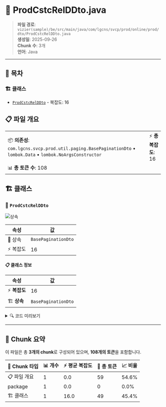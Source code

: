 # 📄 ProdCstcRelDDto.java

> **파일 경로**: `vizier(sample)/be/src/main/java/com/lgcns/svcp/prod/online/prod/dto/ProdCstcRelDDto.java`  
> **생성일**: 2025-09-26  
> **Chunk 수**: 3개  
> **언어**: Java
---

## 📑 목차

### 🏗️ 클래스
- [`ProdCstcRelDDto`](#class-prodcstcrelddto) - 복잡도: 16

## 📋 파일 개요

| | |
|--|--|
| 📦 **의존성**: `com.lgcns.svcp.prod.util.paging.BasePaginationDto` • `lombok.Data` • `lombok.NoArgsConstructor` | ⚡ **총 복잡도**: 16 |
| 📊 **총 토큰 수**: 108 |  |



## 🏗️ 클래스

### <a id="class-prodcstcrelddto"></a>🎯 `ProdCstcRelDDto`

![상속](https://img.shields.io/badge/상속-1개-blue)

| 속성 | 값 |
|------|----|
| 🧬 상속 | `BasePaginationDto` |
| ⚡ 복잡도 | 16 |



#### 📋 클래스 정보

| 속성 | 값 |
|------|----|
| ⚡ **복잡도** | 16 || 📍 **라인 범위** | 10-10 |
| 🏗️ **상속** | `BasePaginationDto` || 🏷️ **태그** | `class, java` |

<details>
<summary>🔍 코드 미리보기</summary>

```java
public class ProdCstcRelDDto extends BasePaginationDto {
	private String baseUuid;
	private String trgtUuid;
	private String baseProdItemCd;
	private String trgtProdItemCd;
	private String valdStrtDtm;
	private String valdEndDtm;
	private String prodCstcRelCd;
	private String cstcXclnYn;
	private String rgstUsr;
	private String rgstDtm;
	private String updUsr;
	private String updDtm;
	private String asisBaseProdItemCd;
	private String asisTrgtProdItemCd;
}...
```

**Chunk 정보**
- 🆔 **ID**: `bbd2f615a0a1`
- 📍 **라인**: 10-10
- 📊 **토큰**: 49
- 🏷️ **태그**: `class, java`

</details>

---





## 🧩 Chunk 요약

이 파일은 총 **3개의 chunk**로 구성되어 있으며, **108개의 토큰**을 포함합니다.

| 🧩 Chunk 타입 | 📊 개수 | ⚡ 평균 복잡도 | 📝 총 토큰 | 📈 비율 |
|---------------|--------|-------------|----------|--------|
| 📋 파일 개요 | 1 | 0.0 | 59 | 54.6% |
| package | 1 | 0.0 | 0 | 0.0% |
| 🏗️ 클래스 | 1 | 16.0 | 49 | 45.4% |

